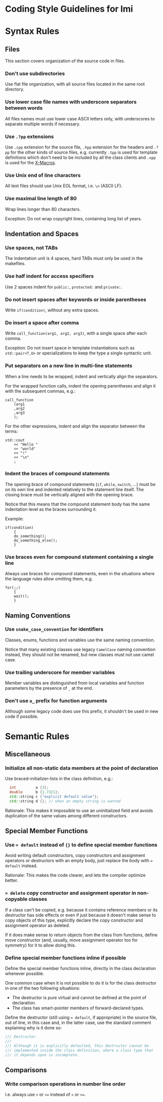 Coding Style Guidelines for lmi
===============================

Syntax Rules
============

Files
-----

This section covers organization of the source code in files.

### Don't use subdirectories

Use flat file organization, with all source files located in the same root
directory.

### Use lower case file names with underscore separators between words

All files names must use lower case ASCII letters only, with underscores to
separate multiple words if necessary.

### Use `.?pp` extensions

Use `.cpp` extension for the source file, `.hpp` extension for the headers and
`.?pp` for the other kinds of source files, e.g. currently `.tpp` is used for
template definitions which don't need to be included by all the class clients
and `.xpp` is used for the [X-Macros](https://en.wikipedia.org/wiki/X_Macro).

### Use Unix end of line characters

All text files should use Unix EOL format, i.e. `\n` (ASCII LF).

### Use maximal line length of 80

Wrap lines longer than 80 characters.

Exception: Do not wrap copyright lines, containing long list of years.


Indentation and Spaces
----------------------

### Use spaces, not TABs

The indentation unit is 4 spaces, hard TABs must only be used in the makefiles.

### Use half indent for access specifiers

Use 2 spaces indent for `public:`, `protected:` and `private:`.

### Do not insert spaces after keywords or inside parentheses

Write `if(condition)`, without any extra spaces.

### Do insert a space after comma

Write `call_function(arg1, arg2, arg3)`, with a single space after each comma.

Exception: Do not insert space in template instantiations such as
`std::pair<T,U>` or specializations to keep the type a single syntactic unit.

### Put separators on a new line in multi-line statements

When a line needs to be wrapped, indent and vertically align the separators.

For the wrapped function calls, indent the opening parentheses and align it
with the subsequent commas, e.g.:
```
call_function
    (arg1
    ,arg2
    ,arg3
    );
```

For the other expressions, indent and align the separator between the terms:
```
std::cout
    << "Hello "
    << "world"
    << "!"
    << "\n"
    ;
```

### Indent the braces of compound statements

The opening brace of compound statements (`if`, `while`, `switch`, ...) must be
on its own line and indented relatively to the statement line itself. The
closing brace must be vertically aligned with the opening brace.

Notice that this means that the compound statement body has the same
indentation level as the braces surrounding it.

Example:

```
if(condition)
    {
    do_something();
    do_something_else();
    }
```

### Use braces even for compound statement containing a single line

Always use braces for compound statements, even in the situations where the
language rules allow omitting them, e.g.
```
for(;;)
    {
    wait();
    }
```


Naming Conventions
------------------

### Use `snake_case_convention` for identifiers

Classes, enums, functions and variables use the same naming convention.

Notice that many existing classes use legacy `CamelCase` naming convention
instead, they should not be renamed, but new classes must not use camel case.

### Use trailing underscore for member variables

Member variables are distinguished from local variables and function parameters
by the presence of `_` at the end.

### Don't use `a_` prefix for function arguments

Although some legacy code does use this prefix, it shouldn't be used in new
code if possible.


Semantic Rules
==============

Miscellaneous
-------------

### Initialize all non-static data members at the point of declaration

Use braced-initializer-lists in the class definition, e.g.:

```cpp
  int         a {3};
  double      b {1.7321};
  std::string c {"explicit default value"};
  std::string d {}; // when an empty string is wanted
```

Rationale: This makes it impossible to use an uninitialized field and avoids
duplication of the same values among different constructors.


Special Member Functions
------------------------

### Use `= default` instead of `{}` to define special member functions

Avoid writing default constructors, copy constructors and assignment operators
or destructors with an empty body, just replace the body with `= default`
instead.

Rationale: This makes the code clearer, and lets the compiler optimize
better.

### `= delete` copy constructor and assignment operator in non-copyable classes

If a class can't be copied, e.g. because it contains reference members or its
destructor has side effects or even if just because it doesn't make sense to
copy objects of this type, explicitly declare the copy constructor and
assignment operator as deleted.

If it does make sense to return objects from the class from functions, define
move constructor (and, usually, move assignment operator too for symmetry) for
it to allow doing this.

### Define special member functions inline if possible

Define the special member functions inline, directly in the class declaration
whenever possible.

One common case when it is not possible to do it is for the class destructor
in one of the two following situations:

 * The destructor is pure virtual and cannot be defined at the point of
   declaration.
 * The class has smart-pointer members of forward-declared types.

Define the destructor (still using `= default`, if appropriate) in the source
file, out of line, in this case and, in the latter case, use the standard
comment explaining why is it done so:

```cpp
/// Destructor.
///
/// Although it is explicitly defaulted, this destructor cannot be
/// implemented inside the class definition, where a class type that
/// it depends upon is incomplete.
```


Comparisons
-----------

### Write comparison operations in number line order

I.e. always use `<` or `<=` instead of `>` or `>=`.

